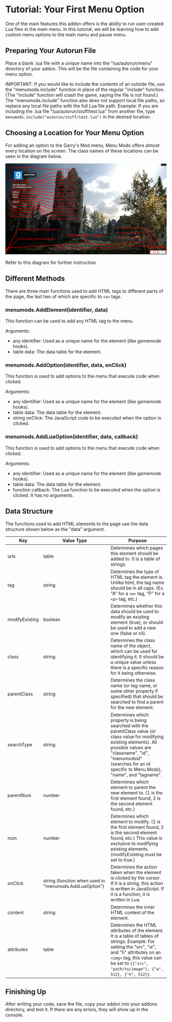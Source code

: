 # Tutorial: Your First Menu Option

One of the main features this addon offers is the ability to run user-created Lua files in the main menu. In this tutorial, we will be
learning how to add custom menu options to the main menu and pause menu.

## Preparing Your Autorun File

Place a blank .lua file with a unique name into the "lua/autorun/menu" directory of your addon. This will be the file containing the code for your menu option.

IMPORTANT: If you would like to include the contents of an outside file, use the "menumods.include" function in place of the regular "include" function. (The "include" function will crash the game, saying the file is not found.) The "menumods.include" function also does not support local file paths, so replace any local file paths with the full Lua file path. Example: If you are including the .lua file "lua/autorun/stuff/test.lua" from another file, type `menumods.include("autorun/stuff/test.lua")` in the desired location.

## Choosing a Location for Your Menu Option

For adding an option to the Garry's Mod menu, Menu Mods offers almost every location on the screen.
The class names of these locations can be seen in the diagram below.

![Main Menu Diagram](/tutorials/images/Main_Menu_Diagram.png?raw=true "Main Menu Diagram")

Refer to this diagram for further instruction.

## Different Methods

There are three main functions used to add HTML tags to different parts of the page, the last two of which are specific to `<a>` tags. 

### menumods.AddElement(identifier, data)

This function can be used to add any HTML tag to the menu.

Arguments:

- any identifier: Used as a unique name for the element (like gamemode hooks).
- table data: The data table for the element.

### menumods.AddOption(identifier, data, onClick)

This function is used to add options to the menu that execute code when clicked.

Arguments:

- any identifier: Used as a unique name for the element (like gamemode hooks).
- table data: The data table for the element.
- string onClick: The JavaScript code to be executed when the option is clicked.

### menumods.AddLuaOption(identifier, data, callback)

This function is used to add options to the menu that execute code when clicked.

Arguments:

- any identifier: Used as a unique name for the element (like gamemode hooks).
- table data: The data table for the element.
- function callback: The Lua function to be executed when the option is clicked. It has no arguments.

## Data Structure

The functions used to add HTML elements to the page use the data structure shown below as the "data" argument.

Key | Value Type | Purpose
--- | ---------- | -------
urls | table | Determines which pages this element should be added to. It is a table of strings.
tag | string | Determines the type of HTML tag the element is. Unlike html, the tag name should be in all caps. (Ex. "A" for a `<a>` tag, "P" for a `<p>` tag, etc.)
modifyExisting | boolean | Determines whether this data should be used to modify an existing element (true), or should be used to add a new one (false or nil).
class | string | Determines the class name of the object, which can be used for identifying it. It should be a unique value unless there is a specific reason for it being otherwise.
parentClass | string | Determines the class name (or tag name, or some other property if specified) that should be searched to find a parent for the new element.
searchType | string | Determines which property is being searched with the parentClass value (or class value for modifying existing elements). All possible values are "classname", "id", "menumodsid" (searches for an id specific to Menu Mods), "name", and "tagname".
parentNum | number | Determines which element to parent the new element to. (1 is the first element found, 2 is the second element found, etc.)
num | number | Determines which element to modify. (1 is the first element found, 2 is the second element found, etc.) This value is exclusive to modifying existing elements. (modifyExisting must be set to true.)
onClick | string (function when used in "menumods.AddLuaOption") | Determines the action taken when the element is clicked by the cursor. If it is a string, this action is written in JavaScript. If it is a function, it is written in Lua.
content | string | Determines the inner HTML content of the element.
attributes | table | Determines the HTML attributes of the element. It is a table of tables of strings. Example: For setting the "src", "w", and "h" attributes on an `<img>` tag, this value can be set to `{{"src", "path/to/image"}, {"w", 512}, {"h", 512}}`.

## Finishing Up

After writing your code, save the file, copy your addon into your addons directory, and test it. If there are any errors, they will show up in the console.
